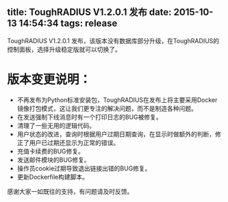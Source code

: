 title: ToughRADIUS V1.2.0.1 发布 
date: 2015-10-13 14:54:34
tags: release
---

ToughRADIUS V1.2.0.1 发布，该版本没有数据库部分升级，在ToughRADIUS的控制面板，选择升级稳定版就可以切换了。

# 版本变更说明：

- 不再发布为Python标准安装包，ToughRADIUS在发布上将主要采用Docker镜像打包模式，这让我们更专注的解决问题，而不是制造各种问题。
- 在发送强制下线消息时有一个打印日志的BUG被修复。
- 清理了一些无用的逻辑代码。
- 用户状态的改进，查询时根据用户过期日期查询，在显示时做额外的判断，修正了用户已过期还显示为正常的错误。
- 充值卡续费的BUG修复。
- 发送邮件模块的BUG修复。
- 操作员cookie过期导致退出链接出错的BUG修复。
- 更新Dockerfile构建脚本。

感谢大家一如既往的支持，有问题请及时反馈。
